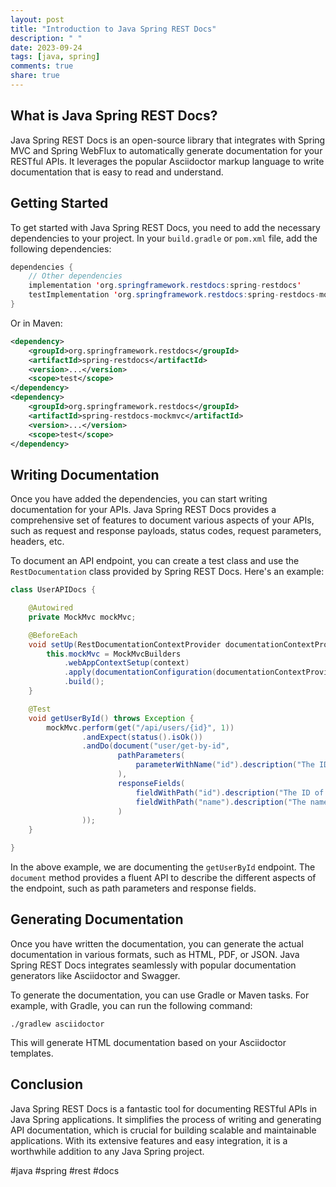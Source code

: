 ```yaml
---
layout: post
title: "Introduction to Java Spring REST Docs"
description: " "
date: 2023-09-24
tags: [java, spring]
comments: true
share: true
---
```


## What is Java Spring REST Docs?

Java Spring REST Docs is an open-source library that integrates with Spring MVC and Spring WebFlux to automatically generate documentation for your RESTful APIs. It leverages the popular Asciidoctor markup language to write documentation that is easy to read and understand.

## Getting Started

To get started with Java Spring REST Docs, you need to add the necessary dependencies to your project. In your `build.gradle` or `pom.xml` file, add the following dependencies:

```java
dependencies {
    // Other dependencies
    implementation 'org.springframework.restdocs:spring-restdocs'
    testImplementation 'org.springframework.restdocs:spring-restdocs-mockmvc'
}
```

Or in Maven:

```xml
<dependency>
    <groupId>org.springframework.restdocs</groupId>
    <artifactId>spring-restdocs</artifactId>
    <version>...</version>
    <scope>test</scope>
</dependency>
<dependency>
    <groupId>org.springframework.restdocs</groupId>
    <artifactId>spring-restdocs-mockmvc</artifactId>
    <version>...</version>
    <scope>test</scope>
</dependency>
```

## Writing Documentation

Once you have added the dependencies, you can start writing documentation for your APIs. Java Spring REST Docs provides a comprehensive set of features to document various aspects of your APIs, such as request and response payloads, status codes, request parameters, headers, etc.

To document an API endpoint, you can create a test class and use the `RestDocumentation` class provided by Spring REST Docs. Here's an example:

```java 
class UserAPIDocs {

    @Autowired
    private MockMvc mockMvc;

    @BeforeEach
    void setUp(RestDocumentationContextProvider documentationContextProvider) {
        this.mockMvc = MockMvcBuilders
            .webAppContextSetup(context)
            .apply(documentationConfiguration(documentationContextProvider))
            .build();
    }

    @Test
    void getUserById() throws Exception {
        mockMvc.perform(get("/api/users/{id}", 1))
                .andExpect(status().isOk())
                .andDo(document("user/get-by-id",
                        pathParameters(
                            parameterWithName("id").description("The ID of the user")
                        ),
                        responseFields(
                            fieldWithPath("id").description("The ID of the user"),
                            fieldWithPath("name").description("The name of the user")
                        )
                ));
    }

}
```

In the above example, we are documenting the `getUserById` endpoint. The `document` method provides a fluent API to describe the different aspects of the endpoint, such as path parameters and response fields.

## Generating Documentation

Once you have written the documentation, you can generate the actual documentation in various formats, such as HTML, PDF, or JSON. Java Spring REST Docs integrates seamlessly with popular documentation generators like Asciidoctor and Swagger.

To generate the documentation, you can use Gradle or Maven tasks. For example, with Gradle, you can run the following command:

```
./gradlew asciidoctor
```

This will generate HTML documentation based on your Asciidoctor templates.

## Conclusion

Java Spring REST Docs is a fantastic tool for documenting RESTful APIs in Java Spring applications. It simplifies the process of writing and generating API documentation, which is crucial for building scalable and maintainable applications. With its extensive features and easy integration, it is a worthwhile addition to any Java Spring project.

#java #spring #rest #docs